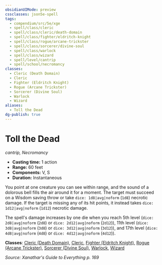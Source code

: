 ```yaml
---
obsidianUIMode: preview
cssclasses: json5e-spell
tags:
  - compendium/src/5e/xge
  - spell/class/cleric
  - spell/class/cleric/death-domain
  - spell/class/fighter/eldritch-knight
  - spell/class/rogue/arcane-trickster
  - spell/class/sorcerer/divine-soul
  - spell/class/warlock
  - spell/class/wizard
  - spell/level/cantrip
  - spell/school/necromancy
classes:
  - Cleric (Death Domain)
  - Cleric
  - Fighter (Eldritch Knight)
  - Rogue (Arcane Trickster)
  - Sorcerer (Divine Soul)
  - Warlock
  - Wizard
aliases:
  - Toll the Dead
dg-publish: true
---
```

# Toll the Dead
*cantrip, Necromancy*  

- **Casting time:** 1 action
- **Range:** 60 feet
- **Components:** V, S
- **Duration:** Instantaneous

You point at one creature you can see within range, and the sound of a dolorous bell fills the air around it for a moment. The target must succeed on a Wisdom saving throw or take `dice: 1d8|avg|noform` (`1d8`) necrotic damage. If the target is missing any of its hit points, it instead takes `dice: 1d12|avg|noform` (`1d12`) necrotic damage.

The spell's damage increases by one die when you reach 5th level (`dice: 2d8|avg|noform` (`2d8`) or `dice: 2d12|avg|noform` (`2d12`)), 11th level (`dice: 3d8|avg|noform` (`3d8`) or `dice: 3d12|avg|noform` (`3d12`)), and 17th level (`dice: 4d8|avg|noform` (`4d8`) or `dice: 4d12|avg|noform` (`4d12`)).

**Classes**: [Cleric (Death Domain)](/Admin/CLI/classes/cleric-death-domain.md), [Cleric](/Admin/CLI/classes/cleric.md), [Fighter (Eldritch Knight)](/Admin/CLI/classes/fighter-eldritch-knight.md), [Rogue (Arcane Trickster)](/Admin/CLI/classes/rogue-arcane-trickster.md), [Sorcerer (Divine Soul)](/Admin/CLI/classes/sorcerer-divine-soul-xge.md), [Warlock](/Admin/CLI/classes/warlock.md), [Wizard](/Admin/CLI/classes/wizard.md)

*Source: Xanathar's Guide to Everything p. 169*